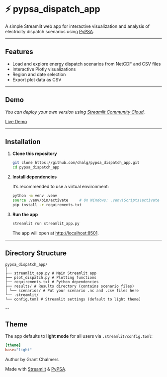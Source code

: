 # ⚡ pypsa_dispatch_app

A simple Streamlit web app for interactive visualization and analysis of electricity dispatch scenarios using [PyPSA](https://pypsa.org/).

---

## Features

- Load and explore energy dispatch scenarios from NetCDF and CSV files
- Interactive Plotly visualizations
- Region and date selection
- Export plot data as CSV

---

## Demo

_You can deploy your own version using [Streamlit Community Cloud](https://streamlit.io/cloud)._  

[Live Demo](https://your-app-name.streamlit.app/) 

---

## Installation

1. **Clone this repository**
    ```bash
    git clone https://github.com/chalg/pypsa_dispatch_app.git
    cd pypsa_dispatch_app
    ```

2. **Install dependencies**

    It’s recommended to use a virtual environment:
    ```bash
    python -m venv .venv
    source .venv/bin/activate     # On Windows: .venv\Scripts\activate
    pip install -r requirements.txt
    ```

3. **Run the app**

    ```bash
    streamlit run streamlit_app.py
    ```

    The app will open at [http://localhost:8501](http://localhost:8501).

---

## Directory Structure

```plaintext
pypsa_dispatch_app/
│
├── streamlit_app.py # Main Streamlit app
├── plot_dispatch.py # Plotting functions
├── requirements.txt # Python dependencies
├── results/ # Results directory (contains scenario files)
│ └── scenarios/ # Put your scenario .nc and .csv files here
└── .streamlit/
└── config.toml # Streamlit settings (default to light theme)
```

--

## Theme

The app defaults to **light mode** for all users via `.streamlit/config.toml`:

```toml
[theme]
base="light"
```

Author
by Grant Chalmers


Made with [Streamlit](https://streamlit.io/) & [PyPSA](https://pypsa.org/).
